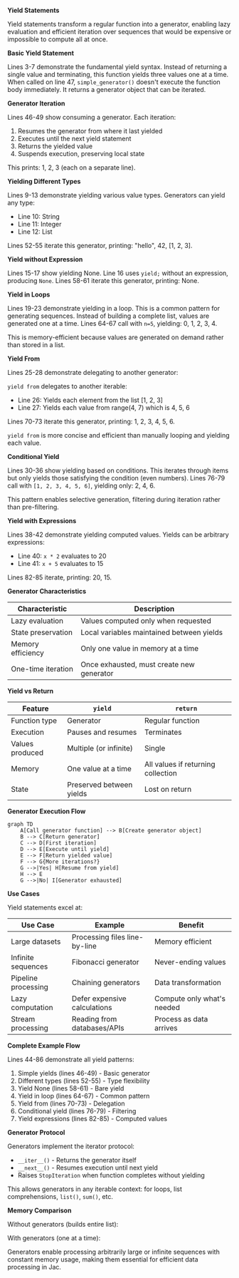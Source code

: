 **Yield Statements**

Yield statements transform a regular function into a generator, enabling lazy evaluation and efficient iteration over sequences that would be expensive or impossible to compute all at once.

**Basic Yield Statement**

Lines 3-7 demonstrate the fundamental yield syntax. Instead of returning a single value and terminating, this function yields three values one at a time. When called on line 47, `simple_generator()` doesn't execute the function body immediately. It returns a generator object that can be iterated.

**Generator Iteration**

Lines 46-49 show consuming a generator. Each iteration:
1. Resumes the generator from where it last yielded
2. Executes until the next yield statement
3. Returns the yielded value
4. Suspends execution, preserving local state

This prints: 1, 2, 3 (each on a separate line).

**Yielding Different Types**

Lines 9-13 demonstrate yielding various value types. Generators can yield any type:
- Line 10: String
- Line 11: Integer
- Line 12: List

Lines 52-55 iterate this generator, printing: "hello", 42, [1, 2, 3].

**Yield without Expression**

Lines 15-17 show yielding None. Line 16 uses `yield;` without an expression, producing `None`. Lines 58-61 iterate this generator, printing: None.

**Yield in Loops**

Lines 19-23 demonstrate yielding in a loop. This is a common pattern for generating sequences. Instead of building a complete list, values are generated one at a time. Lines 64-67 call with `n=5`, yielding: 0, 1, 2, 3, 4.

This is memory-efficient because values are generated on demand rather than stored in a list.

**Yield From**

Lines 25-28 demonstrate delegating to another generator:

`yield from` delegates to another iterable:
- Line 26: Yields each element from the list [1, 2, 3]
- Line 27: Yields each value from range(4, 7) which is 4, 5, 6

Lines 70-73 iterate this generator, printing: 1, 2, 3, 4, 5, 6.

`yield from` is more concise and efficient than manually looping and yielding each value.

**Conditional Yield**

Lines 30-36 show yielding based on conditions. This iterates through items but only yields those satisfying the condition (even numbers). Lines 76-79 call with `[1, 2, 3, 4, 5, 6]`, yielding only: 2, 4, 6.

This pattern enables selective generation, filtering during iteration rather than pre-filtering.

**Yield with Expressions**

Lines 38-42 demonstrate yielding computed values. Yields can be arbitrary expressions:
- Line 40: `x * 2` evaluates to 20
- Line 41: `x + 5` evaluates to 15

Lines 82-85 iterate, printing: 20, 15.

**Generator Characteristics**

| Characteristic | Description |
|----------------|-------------|
| Lazy evaluation | Values computed only when requested |
| State preservation | Local variables maintained between yields |
| Memory efficiency | Only one value in memory at a time |
| One-time iteration | Once exhausted, must create new generator |

**Yield vs Return**

| Feature | `yield` | `return` |
|---------|---------|----------|
| Function type | Generator | Regular function |
| Execution | Pauses and resumes | Terminates |
| Values produced | Multiple (or infinite) | Single |
| Memory | One value at a time | All values if returning collection |
| State | Preserved between yields | Lost on return |

**Generator Execution Flow**

```mermaid
graph TD
    A[Call generator function] --> B[Create generator object]
    B --> C[Return generator]
    C --> D[First iteration]
    D --> E[Execute until yield]
    E --> F[Return yielded value]
    F --> G{More iterations?}
    G -->|Yes| H[Resume from yield]
    H --> E
    G -->|No| I[Generator exhausted]
```

**Use Cases**

Yield statements excel at:

| Use Case | Example | Benefit |
|----------|---------|---------|
| Large datasets | Processing files line-by-line | Memory efficient |
| Infinite sequences | Fibonacci generator | Never-ending values |
| Pipeline processing | Chaining generators | Data transformation |
| Lazy computation | Defer expensive calculations | Compute only what's needed |
| Stream processing | Reading from databases/APIs | Process as data arrives |

**Complete Example Flow**

Lines 44-86 demonstrate all yield patterns:

1. Simple yields (lines 46-49) - Basic generator
2. Different types (lines 52-55) - Type flexibility
3. Yield None (lines 58-61) - Bare yield
4. Yield in loop (lines 64-67) - Common pattern
5. Yield from (lines 70-73) - Delegation
6. Conditional yield (lines 76-79) - Filtering
7. Yield expressions (lines 82-85) - Computed values

**Generator Protocol**

Generators implement the iterator protocol:
- `__iter__()` - Returns the generator itself
- `__next__()` - Resumes execution until next yield
- Raises `StopIteration` when function completes without yielding

This allows generators in any iterable context: for loops, list comprehensions, `list()`, `sum()`, etc.

**Memory Comparison**

Without generators (builds entire list):

With generators (one at a time):

Generators enable processing arbitrarily large or infinite sequences with constant memory usage, making them essential for efficient data processing in Jac.
